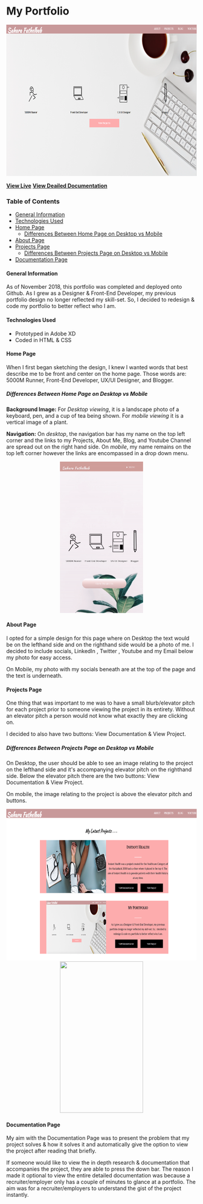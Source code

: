 # My Portfolio
<p align="center">
  <img src="images/homepage_desktop.png" alt="drawing" height= "400" width="800"/>
</p>

**[View Live](https://saharafathelbab.github.io/portfolio/)**
**[View Deailed Documentation](https://saharafathelbab.github.io/portfolio/documentation/Portfolio_Redesign/Portfolio_Documentation.html?)**

### Table of Contents
* [General Information](#general-information)
* [Technologies Used](#technologies-used)
* [Home Page](#Home-Page)
  * [Differences Between Home Page on Desktop vs Mobile](#Differences-Between-Home-Page-on-Desktop-vs-Mobile)
* [About Page](#About-Page)
* [Projects Page](#Projects-Page)
  * [Differences Between Projects Page on Desktop vs Mobile](#Differences-Between-Projects-Page-on-Desktop-vs-Mobile)
* [Documentation Page](#Documentation-Page)

#### General Information

As of November 2018, this portfolio was completed and deployed onto Github. As I grew as a Designer & Front-End Developer,
my previous portfolio design no longer reflected my skill-set. So, I decided to redesign & code my portfolio to better
reflect who I am.

#### Technologies Used

* Prototyped in Adobe XD
* Coded in HTML & CSS

#### Home Page

When I first began sketching the design, I knew I wanted words that best describe me to be front and center on the home page.
Those words are: 5000M Runner, Front-End Developer, UX/UI Designer, and Blogger.

##### Differences Between Home Page on Desktop vs Mobile

<b>Background Image:</b> For <i>Desktop viewing</i>, it is a landscape photo of a keyboard, pen, and a cup of tea being shown.
For <i>mobile viewing</i> it is a vertical image of a plant. 

<b>Navigation:</b> On <i>desktop</i>, the navigation bar has my name on the top left corner and the links to
my Projects, About Me, Blog, and Youtube Channel are spread out on the right hand side. On <i>mobile</i>,
my name remains on the top left corner however the links are encompassed in a drop down menu.

<p align="center">
  <img src="images/portfoliomobile.gif" height= "400" width="220"/>
</p>

#### About Page

I opted for a simple design for this page where on Desktop the text would be on the lefthand side
and on the righthand side would be a photo of me. I decided to include socials, LinkedIn , Twitter ,
Youtube and my Email below my photo for easy access. 

On Mobile, my photo with my socials beneath are at the top of the page and the text is underneath.

#### Projects Page

One thing that was important to me was to have a small blurb/elevator pitch for each project prior
to someone viewing the project in its entirety. Without an elevator pitch a person would not know what
exactly they are clicking on. 

I decided to also have two buttons: View Documentation & View Project.

##### Differences Between Projects Page on Desktop vs Mobile

On Desktop, the user should be able to see an image relating to the project on the lefthand side
and it's accompanying elevator pitch on the righthand side. Below the elevator pitch there are the two buttons:
View Documentation & View Project. 

On mobile, the image relating to the project is above the elevator pitch and buttons.

<p align="center">
  <img src="./documentation/Portfolio_Redesign/images/projectspage_desktop.png" height= "400" width="800"/>
  <img src="./documentation/Portfolio_Redesign/images/projects_mobile.gif" height= "400" width="220"/>
</p>

#### Documentation Page

My aim with the Documentation Page was to present the problem that my project solves & how it solves it
and automatically give the option to view the project after reading that briefly. 

If someone would like to view the in depth research & documentation that accompanies the project,
they are able to press the down bar. The reason I made it optional to view the entire detailed documentation was
because a recruiter/employer only has a couple of minutes to glance at a portfolio. The aim was for a recruiter/employers
to understand the gist of the project instantly. 
